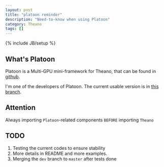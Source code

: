 ```yaml
---
layout: post
title: "platoon reminder"
description: "Need-to-know when using Platoon"
category: Theano
tags: []
---
```

{% include JB/setup %}

## What's Platoon
Platoon is a Multi-GPU mini-framework for Theano, that can be found in [github](https://github.com/cshanbo/platoon).

I'm one of the developers of Platoon. The current usable version is in [this branch](https://github.com/cshanbo/platoon/tree/fix/multi-node).

## Attention
Always importing `Platoon`-related components `BEFORE` importing `Theano`


## TODO
1. Testing the current codes to ensure stability
2. More details in README and more examples.
3. Merging the `dev` branch to `master` after tests done
